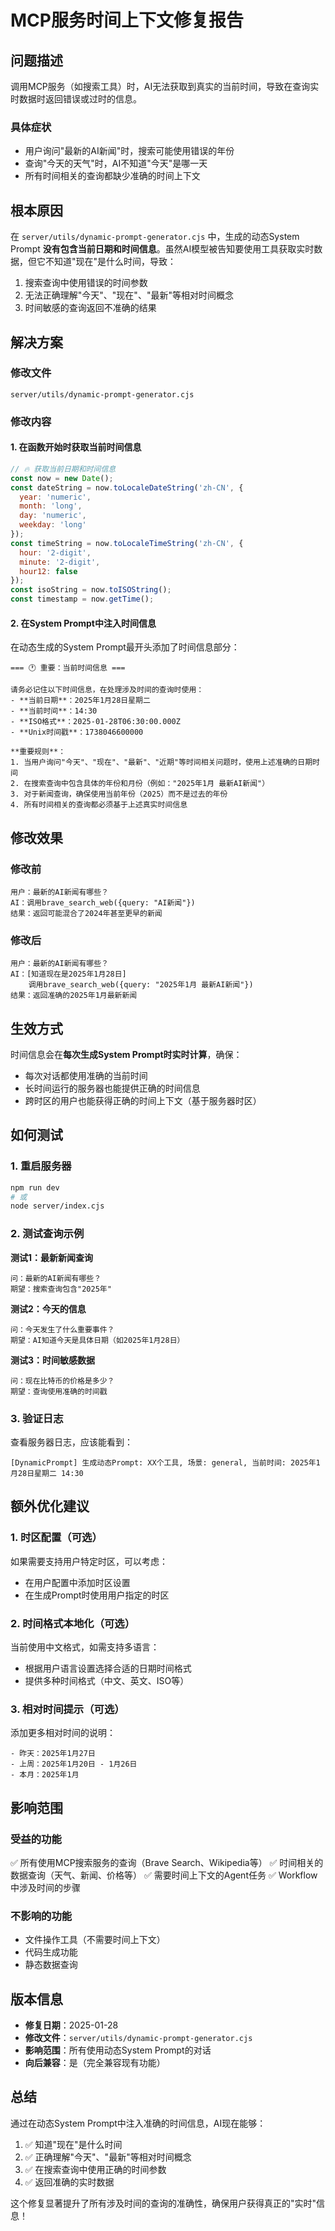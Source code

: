 # MCP服务时间上下文修复报告

## 问题描述

调用MCP服务（如搜索工具）时，AI无法获取到真实的当前时间，导致在查询实时数据时返回错误或过时的信息。

### 具体症状
- 用户询问"最新的AI新闻"时，搜索可能使用错误的年份
- 查询"今天的天气"时，AI不知道"今天"是哪一天
- 所有时间相关的查询都缺少准确的时间上下文

## 根本原因

在 `server/utils/dynamic-prompt-generator.cjs` 中，生成的动态System Prompt **没有包含当前日期和时间信息**。虽然AI模型被告知要使用工具获取实时数据，但它不知道"现在"是什么时间，导致：

1. 搜索查询中使用错误的时间参数
2. 无法正确理解"今天"、"现在"、"最新"等相对时间概念
3. 时间敏感的查询返回不准确的结果

## 解决方案

### 修改文件
`server/utils/dynamic-prompt-generator.cjs`

### 修改内容

#### 1. 在函数开始时获取当前时间信息

```javascript
// 🔥 获取当前日期和时间信息
const now = new Date();
const dateString = now.toLocaleDateString('zh-CN', {
  year: 'numeric',
  month: 'long',
  day: 'numeric',
  weekday: 'long'
});
const timeString = now.toLocaleTimeString('zh-CN', {
  hour: '2-digit',
  minute: '2-digit',
  hour12: false
});
const isoString = now.toISOString();
const timestamp = now.getTime();
```

#### 2. 在System Prompt中注入时间信息

在动态生成的System Prompt最开头添加了时间信息部分：

```
=== 🕐 重要：当前时间信息 ===

请务必记住以下时间信息，在处理涉及时间的查询时使用：
- **当前日期**：2025年1月28日星期二
- **当前时间**：14:30
- **ISO格式**：2025-01-28T06:30:00.000Z
- **Unix时间戳**：1738046600000

**重要规则**：
1. 当用户询问"今天"、"现在"、"最新"、"近期"等时间相关问题时，使用上述准确的日期时间
2. 在搜索查询中包含具体的年份和月份（例如："2025年1月 最新AI新闻"）
3. 对于新闻查询，确保使用当前年份（2025）而不是过去的年份
4. 所有时间相关的查询都必须基于上述真实时间信息
```

## 修改效果

### 修改前
```
用户：最新的AI新闻有哪些？
AI：调用brave_search_web({query: "AI新闻"})
结果：返回可能混合了2024年甚至更早的新闻
```

### 修改后
```
用户：最新的AI新闻有哪些？
AI：[知道现在是2025年1月28日]
    调用brave_search_web({query: "2025年1月 最新AI新闻"})
结果：返回准确的2025年1月最新新闻
```

## 生效方式

时间信息会在**每次生成System Prompt时实时计算**，确保：
- 每次对话都使用准确的当前时间
- 长时间运行的服务器也能提供正确的时间信息
- 跨时区的用户也能获得正确的时间上下文（基于服务器时区）

## 如何测试

### 1. 重启服务器
```bash
npm run dev
# 或
node server/index.cjs
```

### 2. 测试查询示例

**测试1：最新新闻查询**
```
问：最新的AI新闻有哪些？
期望：搜索查询包含"2025年"
```

**测试2：今天的信息**
```
问：今天发生了什么重要事件？
期望：AI知道今天是具体日期（如2025年1月28日）
```

**测试3：时间敏感数据**
```
问：现在比特币的价格是多少？
期望：查询使用准确的时间戳
```

### 3. 验证日志

查看服务器日志，应该能看到：
```
[DynamicPrompt] 生成动态Prompt: XX个工具, 场景: general, 当前时间: 2025年1月28日星期二 14:30
```

## 额外优化建议

### 1. 时区配置（可选）
如果需要支持用户特定时区，可以考虑：
- 在用户配置中添加时区设置
- 在生成Prompt时使用用户指定的时区

### 2. 时间格式本地化（可选）
当前使用中文格式，如需支持多语言：
- 根据用户语言设置选择合适的日期时间格式
- 提供多种时间格式（中文、英文、ISO等）

### 3. 相对时间提示（可选）
添加更多相对时间的说明：
```
- 昨天：2025年1月27日
- 上周：2025年1月20日 - 1月26日
- 本月：2025年1月
```

## 影响范围

### 受益的功能
✅ 所有使用MCP搜索服务的查询（Brave Search、Wikipedia等）
✅ 时间相关的数据查询（天气、新闻、价格等）
✅ 需要时间上下文的Agent任务
✅ Workflow中涉及时间的步骤

### 不影响的功能
- 文件操作工具（不需要时间上下文）
- 代码生成功能
- 静态数据查询

## 版本信息

- **修复日期**：2025-01-28
- **修改文件**：`server/utils/dynamic-prompt-generator.cjs`
- **影响范围**：所有使用动态System Prompt的对话
- **向后兼容**：是（完全兼容现有功能）

## 总结

通过在动态System Prompt中注入准确的时间信息，AI现在能够：
1. ✅ 知道"现在"是什么时间
2. ✅ 正确理解"今天"、"最新"等相对时间概念
3. ✅ 在搜索查询中使用正确的时间参数
4. ✅ 返回准确的实时数据

这个修复显著提升了所有涉及时间的查询的准确性，确保用户获得真正的"实时"信息！

